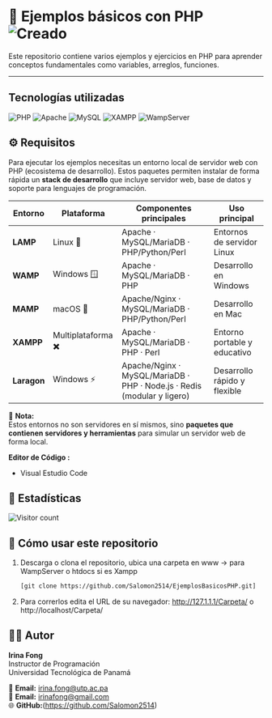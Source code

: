 
# 📌 Ejemplos básicos con PHP ![Creado](https://img.shields.io/badge/Creado-01--09--2025-blue)

Este repositorio contiene varios ejemplos y ejercicios en PHP para aprender conceptos fundamentales como variables, arreglos, funciones.

---

## Tecnologías utilizadas  

![PHP](https://img.shields.io/badge/PHP-777BB4?style=for-the-badge&logo=php&logoColor=white) 
![Apache](https://img.shields.io/badge/Apache-D22128?style=for-the-badge&logo=apache&logoColor=white) 
![MySQL](https://img.shields.io/badge/MySQL-4479A1?style=for-the-badge&logo=mysql&logoColor=white) 
![XAMPP](https://img.shields.io/badge/XAMPP-F37623?style=for-the-badge&logo=xampp&logoColor=white) 
![WampServer](https://img.shields.io/badge/WampServer-FF0040?style=for-the-badge&logo=windows&logoColor=white)

## ⚙️ Requisitos

Para ejecutar los ejemplos necesitas un entorno local de servidor web con PHP (ecosistema de desarrollo).
Estos paquetes permiten instalar de forma rápida un **stack de desarrollo** que incluye servidor web, base de datos y soporte para lenguajes de programación.

| Entorno   | Plataforma      | Componentes principales                                                                 | Uso principal |
|-----------|-----------------|-----------------------------------------------------------------------------------------|---------------|
| **LAMP**  | Linux 🐧        | Apache · MySQL/MariaDB · PHP/Python/Perl                                                | Entornos de servidor Linux |
| **WAMP**  | Windows 🪟      | Apache · MySQL/MariaDB · PHP                                                            | Desarrollo en Windows |
| **MAMP**  | macOS 🍏        | Apache/Nginx · MySQL/MariaDB · PHP/Python/Perl                                          | Desarrollo en Mac |
| **XAMPP** | Multiplataforma ✖️ | Apache · MySQL/MariaDB · PHP · Perl                                                   | Entorno portable y educativo |
| **Laragon** | Windows ⚡     | Apache/Nginx · MySQL/MariaDB · PHP · Node.js · Redis (modular y ligero)                 | Desarrollo rápido y flexible |


📌 **Nota:**  
Estos entornos no son servidores en sí mismos, sino **paquetes que contienen servidores y herramientas** para simular un servidor web de forma local.

**Editor de Código :** 
- Visual Estudio Code

## 🚀 Estadísticas

![Visitor count](https://hits.seals.io/github/Salomon2514/EjemplosBasicosPHP)

## 🚀 Cómo usar este repositorio

1. Descarga o clona el repositorio, ubica una carpeta en www -> para WampServer o htdocs  si es Xampp
   ```bash
   [git clone https://github.com/Salomon2514/EjemplosBasicosPHP.git]
2. Para correrlos edita el URL de su navegador:  http://127.1.1.1/Carpeta/ o  http://localhost/Carpeta/

## 👨‍🏫 Autor

**Irina Fong**  
Instructor de Programación  
Universidad Tecnológica de Panamá  

📧 **Email:** irina.fong@utp.ac.pa  
📧 **Email:** irinafong@gmail.com<br>
🌐 **GitHub:**(https://github.com/Salomon2514)  



